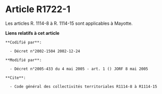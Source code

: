 # Article R1722-1

Les articles R. 1114-8 à R. 1114-15 sont applicables à Mayotte.

**Liens relatifs à cet article**

	**Codifié par**:

	  - Décret n°2002-1504 2002-12-24

	**Modifié par**:

	  - Décret n°2005-433 du 4 mai 2005 - art. 1 () JORF 8 mai 2005

	**Cite**:

	  - Code général des collectivités territoriales R1114-8 à R1114-15
